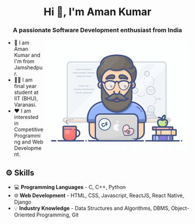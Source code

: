 <h1 align="center">Hi 👋, I'm Aman Kumar</h1>
<h3 align="center">A passionate Software Development enthusiast from India</h3>
<img align="right" alt="coding" width="400" src="https://github.com/aman0710/aman0710/blob/main/programmer.gif">


- 👦 I am Aman Kumar and I'm from Jamshedpur.
- 🧑‍🎓 I am final year student at IIT (BHU), Varanasi.
- ❤️ I am interested in Competitive Programming and Web Development.

<h2> ⚙️ Skills </h2>

- 💻 **Programming Languages** - C, C++, Python
- 🌐 **Web Development** - HTML, CSS, Javascript, ReactJS, React Native, Django
- 💡 **Industry Knowledge** - Data Structures and Algorithms, DBMS, Object-Oriented Programming, Git
